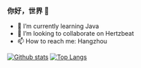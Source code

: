 <!--
**Ceilzcx/Ceilzcx** is a ✨ _special_ ✨ repository because its `README.md` (this file) appears on your GitHub profile.

Here are some ideas to get you started:

- 🔭 I’m currently working on ...
- 🌱 I’m currently learning ...
- 👯 I’m looking to collaborate on ...
- 🤔 I’m looking for help with ...
- 💬 Ask me about ...
- 📫 How to reach me: ...
- 😄 Pronouns: ...
- ⚡ Fun fact: ...
-->
### 你好，世界 👋
- 🌱 I’m currently learning Java
- 👯 I’m looking to collaborate on Hertzbeat
- 📫 How to reach me: Hangzhou

[![Github stats](https://github-readme-stats.vercel.app/api?username=Ceilzcx&show_icons=true&include_all_commits=true)](https://github.com/Ceilzcx/github-readme-stats)
[![Top Langs](https://github-readme-stats.vercel.app/api/top-langs/?username=Ceilzcx&layout=compact)](https://github.com/Ceilzcx/github-readme-stats)
